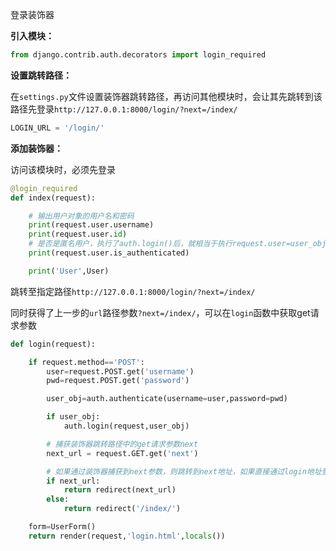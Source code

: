 登录装饰器

**引入模块：**

```python
from django.contrib.auth.decorators import login_required
```



**设置跳转路径：**

在`settings.py`文件设置装饰器跳转路径，再访问其他模块时，会让其先跳转到该路径先登录`http://127.0.0.1:8000/login/?next=/index/`

```python
LOGIN_URL = '/login/'
```



**添加装饰器：**

访问该模块时，必须先登录

```python
@login_required
def index(request):

    # 输出用户对象的用户名和密码
    print(request.user.username)
    print(request.user.id)
    # 是否是匿名用户，执行了auth.login()后，就相当于执行request.user=user_obj，输出False，如果没有登录成功，则是匿名用户，输出True
    print(request.user.is_authenticated)

    print('User',User)
```



跳转至指定路径`http://127.0.0.1:8000/login/?next=/index/`

同时获得了上一步的`url`路径参数`?next=/index/`，可以在`login`函数中获取get请求参数

```python
def login(request):

    if request.method=='POST':
        user=request.POST.get('username')
        pwd=request.POST.get('password')

        user_obj=auth.authenticate(username=user,password=pwd)

        if user_obj:
            auth.login(request,user_obj)

        # 捕获装饰器跳转路径中的get请求参数next
        next_url = request.GET.get('next')

        # 如果通过装饰器捕获到next参数，则跳转到next地址，如果直接通过login地址登录，则跳转至index页面
        if next_url:
            return redirect(next_url)
        else:
            return redirect('/index/')

    form=UserForm()
    return render(request,'login.html',locals())
```